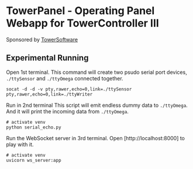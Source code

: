 # TowerPanel - Operating Panel Webapp for TowerController III

Sponsored by [TowerSoftware](http://www.towersoftwareltd.com/)


## Experimental Running

Open 1st terminal.
This command will create two psudo serial port devices, `./ttySensor` and `./ttyOmega` connected together.

```
socat -d -d -v pty,rawer,echo=0,link=./ttySensor pty,rawer,echo=0,link=./ttyWriter
```

Run in 2nd terminal
This script will emit endless dummy data to `./ttyOmega`.
And it will print the incoming data from `./ttyOmega`.

```
# activate venv
python serial_echo.py
```


Run the WebSocket server in 3rd terminal.
Open [http://localhost:8000] to play with it.

```
# activate venv
uvicorn ws_server:app
```
